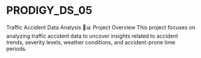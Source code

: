 # PRODIGY_DS_05
Traffic Accident Data Analysis 🚦📊 Project Overview This project focuses on analyzing traffic accident data to uncover insights related to accident trends, severity levels, weather conditions, and accident-prone time periods. 
